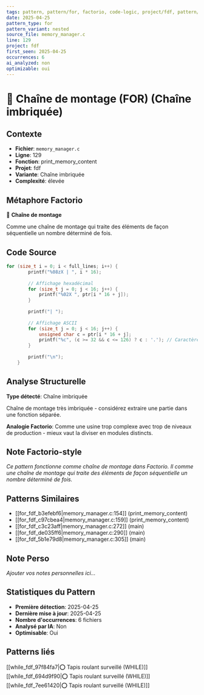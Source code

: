```yaml
---
tags: pattern, pattern/for, factorio, code-logic, project/fdf, pattern/variant/nested
date: 2025-04-25
pattern_type: for
pattern_variant: nested
source_file: memory_manager.c
line: 129
project: fdf
first_seen: 2025-04-25
occurrences: 6
ai_analyzed: non
optimizable: oui
---
```


# 🔄 Chaîne de montage (FOR) (Chaîne imbriquée)

## Contexte
- **Fichier**: `memory_manager.c`
- **Ligne**: 129
- **Fonction**: print_memory_content
- **Projet**: fdf
- **Variante**: Chaîne imbriquée
- **Complexité**: élevée

## Métaphore Factorio
🔄 **Chaîne de montage**

Comme une chaîne de montage qui traite des éléments de façon séquentielle un nombre déterminé de fois.

## Code Source
```c
for (size_t i = 0; i < full_lines; i++) {
        printf("%08zX | ", i * 16);
        
        // Affichage hexadécimal
        for (size_t j = 0; j < 16; j++) {
            printf("%02X ", ptr[i * 16 + j]);
        }
        
        printf("| ");
        
        // Affichage ASCII
        for (size_t j = 0; j < 16; j++) {
            unsigned char c = ptr[i * 16 + j];
            printf("%c", (c >= 32 && c <= 126) ? c : '.'); // Caractères imprimables uniquement
        }
        
        printf("\n");
    }
```

## Analyse Structurelle
**Type détecté**: Chaîne imbriquée

Chaîne de montage très imbriquée - considérez extraire une partie dans une fonction séparée.

**Analogie Factorio**:
Comme une usine trop complexe avec trop de niveaux de production - mieux vaut la diviser en modules distincts.

## Note Factorio-style
*Ce pattern fonctionne comme chaîne de montage dans Factorio. Il comme une chaîne de montage qui traite des éléments de façon séquentielle un nombre déterminé de fois.*

## Patterns Similaires
- [[for_fdf_b3efebf6|memory_manager.c:154]] (print_memory_content)
- [[for_fdf_c97cbea4|memory_manager.c:159]] (print_memory_content)
- [[for_fdf_c3c23aff|memory_manager.c:272]] (main)
- [[for_fdf_de035ff6|memory_manager.c:290]] (main)
- [[for_fdf_5b1e79d8|memory_manager.c:305]] (main)

## Note Perso
*Ajouter vos notes personnelles ici...*

## Statistiques du Pattern
- **Première détection**: 2025-04-25
- **Dernière mise à jour**: 2025-04-25
- **Nombre d'occurrences**: 6 fichiers
- **Analysé par IA**: Non
- **Optimisable**: Oui

## Patterns liés
[[while_fdf_97f84fa7|⭕ Tapis roulant surveillé (WHILE)]]
[[while_fdf_694d9f90|⭕ Tapis roulant surveillé (WHILE)]]
[[while_fdf_7ee61420|⭕ Tapis roulant surveillé (WHILE)]]
